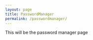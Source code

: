 ```yaml
---
layout: page
title: PasswordManager
permalink: /passwordmanager/
---
```


This will be the password manager page
